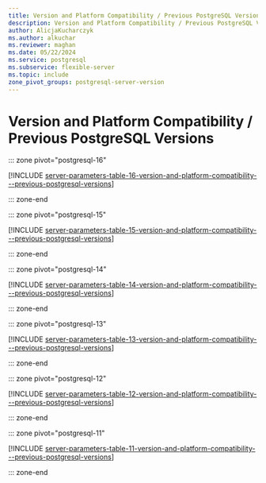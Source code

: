 ```yaml
---
title: Version and Platform Compatibility / Previous PostgreSQL Versions server parameters
description: Version and Platform Compatibility / Previous PostgreSQL Versions server parameters for Azure Database for PostgreSQL - Flexible Server.
author: AlicjaKucharczyk
ms.author: alkuchar
ms.reviewer: maghan
ms.date: 05/22/2024
ms.service: postgresql
ms.subservice: flexible-server
ms.topic: include
zone_pivot_groups: postgresql-server-version
---
```

# Version and Platform Compatibility / Previous PostgreSQL Versions


::: zone pivot="postgresql-16"

[!INCLUDE [server-parameters-table-16-version-and-platform-compatibility---previous-postgresql-versions](./includes/server-parameters-table-16-version-and-platform-compatibility---previous-postgresql-versions.md)]

::: zone-end


::: zone pivot="postgresql-15"

[!INCLUDE [server-parameters-table-15-version-and-platform-compatibility---previous-postgresql-versions](./includes/server-parameters-table-15-version-and-platform-compatibility---previous-postgresql-versions.md)]

::: zone-end


::: zone pivot="postgresql-14"

[!INCLUDE [server-parameters-table-14-version-and-platform-compatibility---previous-postgresql-versions](./includes/server-parameters-table-14-version-and-platform-compatibility---previous-postgresql-versions.md)]

::: zone-end


::: zone pivot="postgresql-13"

[!INCLUDE [server-parameters-table-13-version-and-platform-compatibility---previous-postgresql-versions](./includes/server-parameters-table-13-version-and-platform-compatibility---previous-postgresql-versions.md)]

::: zone-end


::: zone pivot="postgresql-12"

[!INCLUDE [server-parameters-table-12-version-and-platform-compatibility---previous-postgresql-versions](./includes/server-parameters-table-12-version-and-platform-compatibility---previous-postgresql-versions.md)]

::: zone-end


::: zone pivot="postgresql-11"

[!INCLUDE [server-parameters-table-11-version-and-platform-compatibility---previous-postgresql-versions](./includes/server-parameters-table-11-version-and-platform-compatibility---previous-postgresql-versions.md)]

::: zone-end


